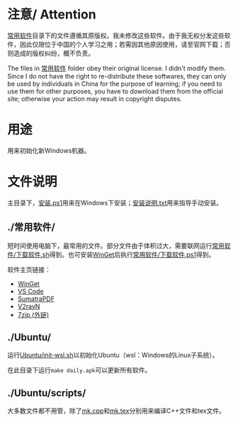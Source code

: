 # 注意/ Attention
[常用软件](常用软件/)目录下的文件遵循其原版权。我未修改这些软件。由于我无权分发这些软件，因此仅限位于中国的个人学习之用；若需因其他原因使用，请至官网下载；否则造成的版权纠纷，概不负责。

The files in [常用软件](常用软件/) folder obey their original license. I didn't modify them. Since I do not have the right to re-distribute these softwares, they can only be used by individuals in China for the purpose of learning; if you need to use them for other purposes, you have to download them from the official site; otherwise your action may result in copyright disputes.

# 用途
用来初始化新Windows机器。

# 文件说明
主目录下，[安装.ps1](安装.ps1)用来在Windows下安装；[安装说明.txt](安装说明.txt)用来指导手动安装。

## ./常用软件/
短时间使用电脑下，最常用的文件。部分文件由于体积过大，需要联网运行[常用软件/下载软件.sh](常用软件/下载软件.sh)得到。也可安装[WinGet](常用软件/winget%20v0.1.appxbundle)后执行[常用软件/下载软件.ps1](常用软件/下载软件.ps1)得到。

软件主页链接：
- [WinGet](https://github.com/microsoft/winget-cli)
- [VS Code](https://github.com/microsoft/vscode)
- [SumatraPDF](https://github.com/sumatrapdfreader/sumatrapdf)
- [V2rayN](https://github.com/2dust/v2rayN)
- [7zip (外链)](https://www.7-zip.org/)

## ./Ubuntu/
运行[Ubuntu/init-wsl.sh](Ubuntu/init-wsl.sh)以初始化Ubuntu（wsl：Windows的Linux子系统）。

在此目录下运行`make daily.apk`可以更新所有软件。
## ./Ubuntu/scripts/
大多数文件都不用管，除了[mk.cpp](Ubuntu/scripts/mk.cpp)和[mk.tex](Ubuntu/scripts/mk.tex)分别用来编译C++文件和tex文件。